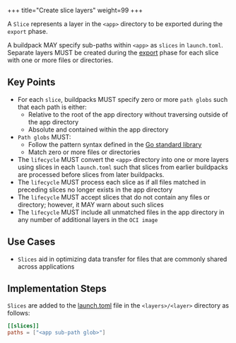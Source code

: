 +++
title="Create slice layers"
weight=99
+++

A `Slice` represents a layer in the `<app>` directory to be exported during the `export` phase.

<!--more-->

 A buildpack MAY specify sub-paths within `<app>` as `slices` in `launch.toml`. Separate layers MUST be created during the [export](https://buildpacks.io/docs/for-buildpack-authors/concepts/lifecycle-phases/#phase-5-export) phase for each slice with one or more files or directories.

## Key Points

* For each `slice`, buildpacks MUST specify zero or more `path globs` such that each path is either:
  * Relative to the root of the app directory without traversing outside of the app directory
  * Absolute and contained within the app directory
* `Path globs` MUST:
  * Follow the pattern syntax defined in the [Go standard library](https://golang.org/pkg/path/filepath/#Match)
  * Match zero or more files or directories
* The `lifecycle` MUST convert the `<app>` directory into one or more layers using slices in each `launch.toml` such that slices from earlier buildpacks are processed before slices from later buildpacks.
* The `lifecycle` MUST process each slice as if all files matched in preceding slices no longer exists in the app directory
* The `lifecycle` MUST accept slices that do not contain any files or directory; however, it MAY warn about such slices
* The `lifecycle` MUST include all unmatched files in the app directory in any number of additional layers in the `OCI image`

## Use Cases

* `Slices` aid in optimizing data transfer for files that are commonly shared across applications

## Implementation Steps

`Slices` are added to the [launch.toml](https://github.com/buildpacks/spec/blob/main/buildpack.md#launchtoml-toml) file in the `<layers>/<layer>` directory as follows:

```toml
[[slices]]
paths = ["<app sub-path glob>"]
```
